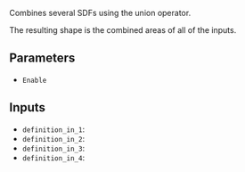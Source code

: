 Combines several SDFs using the union operator.

The resulting shape is the combined areas of all of the inputs.

## Parameters

* `Enable`

## Inputs

* `definition_in_1`: 
* `definition_in_2`: 
* `definition_in_3`: 
* `definition_in_4`: 